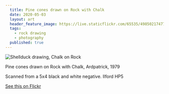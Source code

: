 ```yaml
---
  title: Pine cones drawn on Rock with Chalk
  date: 2020-05-03
  layout: art
  header_feature_image: https://live.staticflickr.com/65535/49850217477_bb646767af_b.jpg
  tags:
    - rock drawing
    - photography
  published: true
---
```


![Shellduck drawing, Chalk on Rock](https://live.staticflickr.com/65535/49850217477_b802ae25a0_3k.jpg)

Pine cones drawn on Rock with Chalk, Ardpatrick, 1979

Scanned from a 5x4 black and white negative. Ilford HP5


[See this on Flickr](https://flic.kr/p/2iX6oUe)
